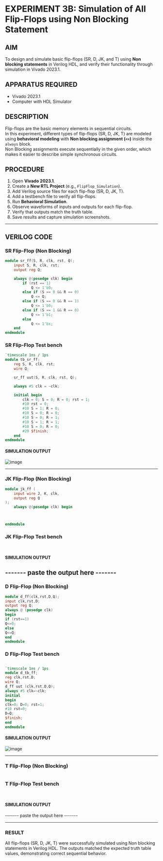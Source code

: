 # EXPERIMENT 3B: Simulation of All Flip-Flops using Non Blocking Statement

## AIM
To design and simulate basic flip-flops (SR, D, JK, and T) using **Non blocking statements** in Verilog HDL, and verify their functionality through simulation in Vivado 2023.1.

## APPARATUS REQUIRED
- Vivado 2023.1
- Computer with HDL Simulator

## DESCRIPTION
Flip-flops are the basic memory elements in sequential circuits.  
In this experiment, different types of flip-flops (SR, D, JK, T) are modeled using **behavioral modeling** with **Non blocking assignment (`<=`)** inside the `always` block.  
Non Blocking assignments execute sequentially in the given order, which makes it easier to describe simple synchronous circuits.

## PROCEDURE
1. Open **Vivado 2023.1**.  
2. Create a **New RTL Project** (e.g., `FlipFlop_Simulation`).  
3. Add Verilog source files for each flip-flop (SR, D, JK, T).  
4. Add a testbench file to verify all flip-flops.  
5. Run **Behavioral Simulation**.  
6. Observe waveforms of inputs and outputs for each flip-flop.  
7. Verify that outputs match the truth table.  
8. Save results and capture simulation screenshots.

---

## VERILOG CODE

### SR Flip-Flop (Non Blocking)
```verilog
module sr_ff(S, R, clk, rst, Q);
    input S, R, clk, rst;
    output reg Q;

    always @(posedge clk) begin
        if (rst == 1) 
            Q <= 1'b0;        
        else if (S == 0 && R == 0) 
            Q <= Q;            
        else if (S == 0 && R == 1) 
            Q <= 1'b0;         
        else if (S == 1 && R == 0) 
            Q <= 1'b1;         
        else 
            Q <= 1'bx;       
    end
endmodule
```
### SR Flip-Flop Test bench 
```verilog
`timescale 1ns / 1ps
module tb_sr_ff;
    reg S, R, clk, rst;
    wire Q;

    sr_ff uut(S, R, clk, rst, Q);

    always #5 clk = ~clk;  

    initial begin
        clk = 0; S = 0; R = 0; rst = 1;
        #10 rst = 0;
        #10 S = 1; R = 0;
        #10 S = 0; R = 0;
        #10 S = 0; R = 1;
        #10 S = 1; R = 1;
        #10 S = 0; R = 0;
        #20 $finish;
    end
endmodule

```
#### SIMULATION OUTPUT

![image](https://github.com/user-attachments/assets/903a8a02-4ffc-4419-b6fe-19873f51cfae)

---

### JK Flip-Flop (Non Blocking)
```verilog
module jk_ff (
    input wire J, K, clk,
    output reg Q
);
    always @(posedge clk) begin



endmodule
```
### JK Flip-Flop Test bench 
```verilog



```
#### SIMULATION OUTPUT

------- paste the output here -------
---
### D Flip-Flop (Non Blocking)
```verilog
module d_ff(clk,rst,D,Q);
input clk,rst,D;
output reg Q;
always @ (posedge clk)
begin
if (rst==1)
Q<=0;
else 
Q<=Q;
end
endmodule

```
### D Flip-Flop Test bench 
```verilog

`timescale 1ns / 1ps
module d_tb_ff;
reg clk,rst,D;
wire Q;
d_ff uut (clk,rst,D,Q);
always #5 clk=~clk;
initial
begin
clk=0; D=0; rst=1;
#10 rst=0;
D=Q;
$finish;
end
endmodule

```

#### SIMULATION OUTPUT

![image](https://github.com/user-attachments/assets/841171e5-165f-4908-bc24-886e9a578ab2)

---
### T Flip-Flop (Non Blocking)
```verilog

```
### T Flip-Flop Test bench 
```verilog



```

#### SIMULATION OUTPUT

------- paste the output here -------

---

### RESULT

All flip-flops (SR, D, JK, T) were successfully simulated using Non blocking statements in Verilog HDL.
The outputs matched the expected truth table values, demonstrating correct sequential behavior.
